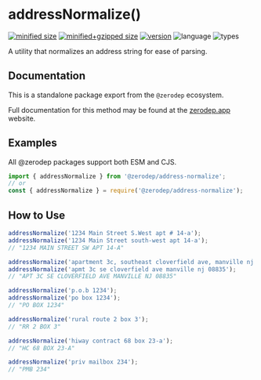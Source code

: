 # addressNormalize()

[![minified size](https://img.shields.io/bundlephobia/min/@zerodep/address-normalize?style=flat-square&color=blue)](https://bundlephobia.com/package/@zerodep/address-normalize)
[![minified+gzipped size](https://img.shields.io/bundlephobia/minzip/@zerodep/address-normalize?style=flat-square&color=blue)](https://bundlephobia.com/package/@zerodep/address-normalize)
[![version](https://img.shields.io/npm/v/@zerodep/address-normalize?style=flat-square&color=blue)](https://www.npmjs.com/package/@zerodep/address-normalize)
![language](https://img.shields.io/badge/typescript-100%25-blue?style=flat-square)
![types](https://img.shields.io/badge/types-included-blue?style=flat-square)

A utility that normalizes an address string for ease of parsing.

## Documentation

This is a standalone package export from the `@zerodep` ecosystem.

Full documentation for this method may be found at the [zerodep.app](https://zerodep.app/address/normalize) website.

## Examples

All @zerodep packages support both ESM and CJS.

```javascript
import { addressNormalize } from '@zerodep/address-normalize';
// or
const { addressNormalize } = require('@zerodep/address-normalize');
```

## How to Use

```javascript
addressNormalize('1234 Main Street S.West apt # 14-a');
addressNormalize('1234 Main Street south-west apt 14-a');
// "1234 MAIN STREET SW APT 14-A"

addressNormalize('apartment 3c, southeast cloverfield ave, manville nj 08835');
addressNormalize('apmt 3c se cloverfield ave manville nj 08835');
// "APT 3C SE CLOVERFIELD AVE MANVILLE NJ 08835"

addressNormalize('p.o.b 1234');
addressNormalize('po box 1234');
// "PO BOX 1234"

addressNormalize('rural route 2 box 3');
// "RR 2 BOX 3"

addressNormalize('hiway contract 68 box 23-a');
// "HC 68 BOX 23-A"

addressNormalize('priv mailbox 234');
// "PMB 234"
```
